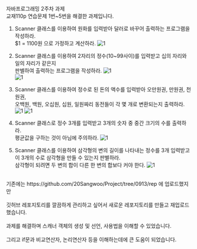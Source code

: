 자바프로그래밍 2주차 과제<br>
교재110p 연습문제 1번~5번을 해결한 과제입니다.

1. Scanner 클래스를 이용하여 원화를 입력받아 달러로 바꾸어 출력하는 프로그램을 작성하라. <br>
$1 = 1100원 으로 가정하고 계산하라.
![1](https://github.com/20Sangwoo/java/assets/144245121/630775b5-cf87-4137-bc1b-44c8af45e216)


2. Scanner 클래스를 이용하여 2자리의 정수(10~99사이)를 입력받고 십의 자리와 일의 자리가 같은지 <br>
판별하여 출력하는 프로그램을 작성하라.
![1](https://github.com/20Sangwoo/java/assets/144245121/1203a7a8-76de-4756-9c0d-987583878146) <br>
![1](https://github.com/20Sangwoo/java/assets/144245121/8f900b80-2b23-41e3-81e8-1339035ea716)

3. Scanner 클래스를 이용하여 정수로 된 돈의 액수를 입력받아 오만원권, 만원권, 천원권, <br>
오백원, 백원, 오십원, 십원, 일원짜리 동전들이 각 몇 개로 변환되는지 출력하라.
![1](https://github.com/20Sangwoo/java/assets/144245121/bbc5d16f-67bb-4253-8a66-c4f59a3f354c)
![1](https://github.com/20Sangwoo/java/assets/144245121/6e60f7ee-4bd9-4eb7-bf3e-3b58b2b52611)

4. Scanner 클래스로 정수 3개를 입력받고 3개의 숫자 중 중간 크기의 수를 출력하라. <br>
평균값을 구하는 것이 아님에 주의하라.
![1](https://github.com/20Sangwoo/java/assets/144245121/3fd6d616-9624-4b12-8c73-80403fd8bee3)


6. Scanner 클래스를 이용하여 삼각형의 변의 길이를 나타내는 정수를 3개 입력받고 <br>
이 3개의 수로 삼각형을 만들 수 있는지 판별하라. <br>
삼각형이 되려면 두 변의 합이 다른 한 변의 합보다 커야 한다.
![1](https://github.com/20Sangwoo/java/assets/144245121/683b9941-932f-4cb0-9032-7e32651eabd7)

<br>
기존에는 https://github.com/20Sangwoo/Project/tree/0913/rep 에 업로드했지만 
<br><br>깃허브 레포지토리를 깔끔하게 관리하고 싶어서 새로운 레포지토리를 만들고 재업로드했습니다.
<br><br>과제를 해결하며 스캐너 객체의 생성 및 선언, 사용법을 이해할 수 있었습니다.
<br><br>그리고 if문과 비교연산자, 논리연산자 등을 이해하는데에 큰 도움이 되었습니다.
